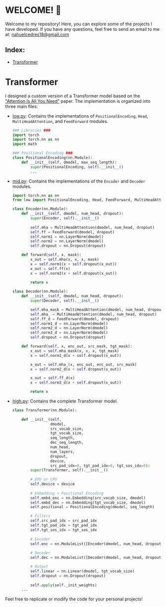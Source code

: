 WELCOME! 🤖
===========

Welcome to my repository! Here, you can explore some of the projects I have developed.
If you have any questions, feel free to send an email to me at: nahuelcedres18@gmail.com


Index:
------

* [Transformer](#transformer)


# Transformer

I designed a custom version of a Transformer model based on the ["Attention Is All You Need"](https://arxiv.org/abs/1706.03762) paper. The implementation is organized into three main files:

* [low.py](https://github.com/NahuelCedres/portfolio/blob/main/custom-transformer/low.py): Contains the implementations of `PositionalEncoding`, `Head`, `MultiHeadAttention`, and `FeedForward` modules.
    
    ```python
    ### Libraries ###
    import torch
    import torch.nn as nn
    import math

    ### Positional Encoding ###
    class PositionalEncoding(nn.Module):
        def __init__(self, dmodel, max_seq_length):
            super(PositionalEncoding, self).__init__()
            ...
    ```
    
* [mid.py](https://github.com/NahuelCedres/portfolio/blob/main/custom-transformer/mid.py): Contains the implementations of the `Encoder` and `Decoder` modules.
    
    ```python
    import torch.nn as nn
    from low import PositionalEncoding, Head, FeedForward, MultiHeadAttention

    class Encoder(nn.Module):
        def __init__(self, dmodel, num_head, dropout):
            super(Encoder, self).__init__()
            
            self.mha = MultiHeadAttention(dmodel, num_head, dropout)
            self.ff = FeedForward(dmodel, dropout)
            self.norm1 = nn.LayerNorm(dmodel)
            self.norm2 = nn.LayerNorm(dmodel)
            self.dropout = nn.Dropout(dropout)

        def forward(self, x, mask):       
            x_out = self.mha(x, x, x, mask)
            x = self.norm1(x + self.dropout(x_out))
            x_out = self.ff(x)
            x = self.norm2(x + self.dropout(x_out))
            
            return x

    class Decoder(nn.Module):
        def __init__(self, dmodel, num_head, dropout):
            super(Decoder, self).__init__()

            self.mha_mask = MultiHeadAttention(dmodel, num_head, dropout)
            self.mha_ = MultiHeadAttention(dmodel, num_head, dropout)
            self.ff_d = FeedForward(dmodel, dropout)
            self.norm1_d = nn.LayerNorm(dmodel)
            self.norm2_d = nn.LayerNorm(dmodel)
            self.norm3_d = nn.LayerNorm(dmodel)
            self.dropout = nn.Dropout(dropout)

        def forward(self, x, enc_out, src_mask, tgt_mask):
            x_out = self.mha_mask(x, x, x, tgt_mask)
            x = self.norm1_d(x + self.dropout(x_out))

            x_out = self.mha_(x, enc_out, enc_out, src_mask)
            x = self.norm2_d(x + self.dropout(x_out))

            x_out = self.ff_d(x)
            x = self.norm3_d(x + self.dropout(x_out))

            return x
    ```
    
* [high.py](https://github.com/NahuelCedres/portfolio/blob/main/custom-transformer/high.py): Contains the complete Transformer model.
    
    ```python
    class Transformer(nn.Module):
        
        def __init__(self, 
                     dmodel, 
                     src_vocab_size, 
                     tgt_vocab_size, 
                     seq_length, 
                     dec_seq_length, 
                     num_head,
                     num_layers, 
                     dropout, 
                     device,
                     src_pad_idx=0, tgt_pad_idx=0, tgt_sos_idx=0):
            super(Transformer, self).__init__()
            
            # GPU or CPU
            self.device = device
            
            # Embedding + Positional Encoding
            self.embd_enc = nn.Embedding(src_vocab_size, dmodel)
            self.embd_dec = nn.Embedding(tgt_vocab_size, dmodel)
            self.positional = PositionalEncoding(dmodel, seq_length)

            # Filters
            self.src_pad_idx = src_pad_idx
            self.tgt_pad_idx = tgt_pad_idx
            self.tgt_sos_idx = tgt_sos_idx
            
            # Encoder
            self.enc = nn.ModuleList([Encoder(dmodel, num_head, dropout) for _ in range(num_layers)]) 
            
            # Decoder
            self.dec = nn.ModuleList([Decoder(dmodel, num_head, dropout) for _ in range(num_layers)])

            # Output
            self.linear = nn.Linear(dmodel, tgt_vocab_size)
            self.dropout = nn.Dropout(dropout)
            
            self.apply(self._init_weights)
        ...
    ```
    
Feel free to replicate or modify the code for your personal projects!


